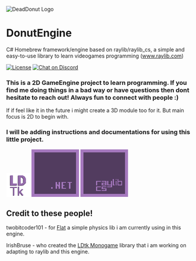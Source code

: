 ![DeadDonut Logo](https://www.deaddonut.se/images/deaddonut.png "DeadDonut Logo")

# DonutEngine

C# Homebrew framework/engine based on raylib/raylib_cs, a simple and easy-to-use library to learn videogames programming (www.raylib.com)

[![License](https://img.shields.io/badge/license-zlib%2Flibpng-blue.svg)](LICENSE)
[![Chat on Discord](https://img.shields.io/discord/426912293134270465.svg?logo=discord)](https://discord.gg/raylib)


### This is a 2D GameEngine project to learn programming. If you find me doing things in a bad way or have questions then dont hesitate to reach out! Always fun to connect with people :) 
If if feel like it in the future i might create a 3D module too for it. But main focus is 2D to begin with.

### I will be adding instructions and documentations for using this little project.

[![LDtk Logo](/Engine/Data/Textures/LDtk-small-logo.png)](https://github.com/deepnight/ldtk)
[![Dotnet Logo](/Engine/Data/Textures/dotnet-small-logo.png)](https://github.com/microsoft/dotnet)
[![Dotnet Logo](/Engine/Data/Textures/raylib-cs-small-logo.png)](https://github.com/ChrisDill/Raylib-cs)


## Credit to these people!
twobitcoder101 - for [Flat](https://github.com/twobitcoder101/Flat) a simple physics lib i am currently using in this engine.

IrishBruse - who created the [LDtk Monogame](https://github.com/IrishBruse/LDtkMonogame) library that i am working on adapting to raylib and this engine.


